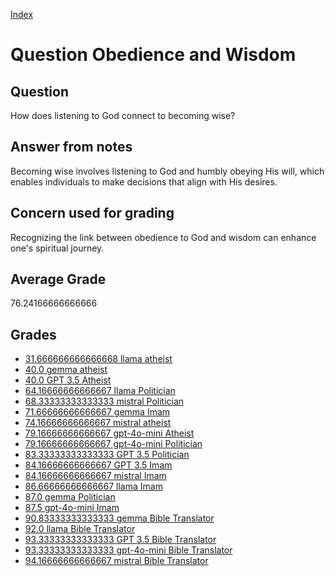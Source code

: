 
[Index](../../index.md)
# Question Obedience and Wisdom
## Question
How does listening to God connect to becoming wise?

## Answer from notes
Becoming wise involves listening to God and humbly obeying His will, which enables individuals to make decisions that align with His desires.

## Concern used for grading
Recognizing the link between obedience to God and wisdom can enhance one's spiritual journey.

## Average Grade
76.24166666666666

## Grades
 * [31.666666666666668 llama atheist](../answers/llama_atheist/Obedience_and_Wisdom.md)
 * [40.0 gemma atheist](../answers/gemma_atheist/Obedience_and_Wisdom.md)
 * [40.0 GPT 3.5 Atheist](../answers/GPT_3.5_Atheist/Obedience_and_Wisdom.md)
 * [64.16666666666667 llama Politician](../answers/llama_Politician/Obedience_and_Wisdom.md)
 * [68.33333333333333 mistral Politician](../answers/mistral_Politician/Obedience_and_Wisdom.md)
 * [71.66666666666667 gemma Imam](../answers/gemma_Imam/Obedience_and_Wisdom.md)
 * [74.16666666666667 mistral atheist](../answers/mistral_atheist/Obedience_and_Wisdom.md)
 * [79.16666666666667 gpt-4o-mini Atheist](../answers/gpt-4o-mini_Atheist/Obedience_and_Wisdom.md)
 * [79.16666666666667 gpt-4o-mini Politician](../answers/gpt-4o-mini_Politician/Obedience_and_Wisdom.md)
 * [83.33333333333333 GPT 3.5 Politician](../answers/GPT_3.5_Politician/Obedience_and_Wisdom.md)
 * [84.16666666666667 GPT 3.5 Imam](../answers/GPT_3.5_Imam/Obedience_and_Wisdom.md)
 * [84.16666666666667 mistral Imam](../answers/mistral_Imam/Obedience_and_Wisdom.md)
 * [86.66666666666667 llama Imam](../answers/llama_Imam/Obedience_and_Wisdom.md)
 * [87.0 gemma Politician](../answers/gemma_Politician/Obedience_and_Wisdom.md)
 * [87.5 gpt-4o-mini Imam](../answers/gpt-4o-mini_Imam/Obedience_and_Wisdom.md)
 * [90.83333333333333 gemma Bible Translator](../answers/gemma_Bible_Translator/Obedience_and_Wisdom.md)
 * [92.0 llama Bible Translator](../answers/llama_Bible_Translator/Obedience_and_Wisdom.md)
 * [93.33333333333333 GPT 3.5 Bible Translator](../answers/GPT_3.5_Bible_Translator/Obedience_and_Wisdom.md)
 * [93.33333333333333 gpt-4o-mini Bible Translator](../answers/gpt-4o-mini_Bible_Translator/Obedience_and_Wisdom.md)
 * [94.16666666666667 mistral Bible Translator](../answers/mistral_Bible_Translator/Obedience_and_Wisdom.md)
